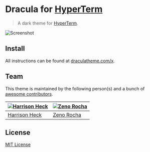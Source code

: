 # Dracula for [HyperTerm](https://hyperterm.org)

> A dark theme for [HyperTerm](https://hyperterm.org).

![Screenshot](https://draculatheme.com/assets/img/screenshots/hyperterm.png)

## Install

All instructions can be found at [draculatheme.com/x](https://draculatheme.com/hyperterm).

## Team

This theme is maintained by the following person(s) and a bunch of [awesome contributors](https://github.com/dracula/template/graphs/contributors).

[![Harrison Heck](https://avatars0.githubusercontent.com/u/1037526?v=3&s=70)](https://github.com/nesl247) | [![Zeno Rocha](https://avatars2.githubusercontent.com/u/398893?v=3&s=70)](https://github.com/zenorocha)
--- | ---
[Harrison Heck](https://github.com/nesl247) | [Zeno Rocha](https://github.com/zenorocha)

## License

[MIT License](./LICENSE)
